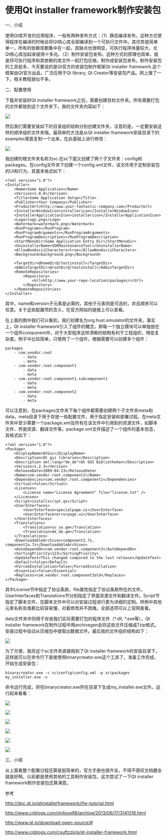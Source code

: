 
# 使用Qt installer framework制作安装包 #

一、介绍

使用Qt库开发的应用程序，一般有两种发布方式：（1）静态编译发布。这种方式使得程序在编译的时候会将Qt核心库全部编译到一个可执行文件中。其优势是简单单一，所有的依赖库都集中在一起，其缺点也很明显，可执行程序体量较大，光Qt核心库加起来就得十多兆。（2）制作安装包发布。这种方式的原理也简单，就是将可执行程序和其依赖的库文件一起打包压缩，制作成安装包发布。制作安装包的工具挺多，今天要说的是Qt官方的安装包制作框架Qt installer framework.这个框架由Qt官方出品，广泛应用于Qt library, Qt Creator等安装包产品。网上搜了一下，相关教程貌似不多。

二、配置使用

下载并安装好Qt installer framework之后，需要创建目标文件夹。所有需要打包的文件都放到这个文件夹下。我的文件夹内容如下：

![](./images/221040448136033.png)

然后我们需要安装如下的目录组织结构分别创建文件夹，注意的是，一定要安装这样的顺序组织文件夹哦。最简单的方法是从Qt installer framework安装目录下的examples里面复制一个出来，在此基础上进行修改：

![](./images/221043180473148.png)

我创建的根文件夹名称为sc.在sc下面又创建了两个子文件夹：config和packages。在config文件夹下创建一个config.xml文件，该文件用于定制安装包的UI和行为，其基本格式如下：

```
<?xml version="1.0"?>
<Installer>
    <Name>Some Application</Name>
    <Version>1.0.0</Version>
    <Title>Some Application Setup</Title>
    <Publisher>Your Company</Publisher>
    <ProductUrl>http://www.your-fantastic-company.com</ProductUrl>
    <InstallerWindowIcon>installericon</InstallerWindowIcon>
    <InstallerApplicationIcon>installericon</InstallerApplicationIcon>
    <Logo>logo.png</Logo>
    <Watermark>watermark.png</Watermark>
    <RunProgram></RunProgram>
    <RunProgramArguments></RunProgramArguments>
    <RunProgramDescription></RunProgramDescription>
    <StartMenuDir>Some Application Entry Dir</StartMenuDir>
    <UninstallerName>SDKMaintenanceTool</UninstallerName>
    <AllowNonAsciiCharacters>true</AllowNonAsciiCharacters>
    <Background>background.png</Background>
 
    <TargetDir>@homeDir@/testinstall</TargetDir>
    <AdminTargetDir>@rootDir@/testinstall</AdminTargetDir>
    <RemoteRepositories>
        <Repository>
            <Url>http://www.your-repo-location/packages/</Url>
        </Repository>
    </RemoteRepositories>
</Installer>
```

其中，name和version子元素是必需的，其他子元素则是可选的，并且顺序可以任意。关于这些配置项的含义，在官方网站的链接上可以查看。

在上面的图中我们可以看到，我们创建名为org.hust.simulator的文件夹。事实上，Qt installer framework引入了组件的概念。即每一个独立模块可以单独放在一个组件component中，对于大型程序这样清晰的结构有利于工程组织，降低复杂度。例子中比较简单，只使用了一个组件，根据需要可以创建多个组件：

```
packages
    - com.vendor.root
        - data
        - meta
    - com.vendor.root.component1
        - data
        - meta
    - com.vendor.root.component1.subcomponent1
        - data
        - meta
    - com.vendor.root.component2
        - data
        - meta
```

可以注意到，在packages文件夹下每个组件都需要创建两个子文件夹meta和data。meta目录下用于存放一些配置文件，用于指定安装和部署过程。在meta文件夹中至少需要一个package.xml及所有在该文件中引用到的资源文件，如脚本文件、界面资源、翻译文件等。package.xml文件描述了一个组件的基本信息，其格式如下：

```
<?xml version="1.0"?>
<Package>
    <DisplayName>QtGui</DisplayName>
    <Description>Qt gui libraries</Description>
    <Description xml:lang="de_de">Qt GUI Bibliotheken</Description>
    <Version>1.2.3</Version>
    <ReleaseDate>2009-04-23</ReleaseDate>
    <Name>com.vendor.root.component2</Name>
    <Dependencies>com.vendor.root.component1</Dependencies>
    <Virtual>false</Virtual>
    <Licenses>
        <License name="License Agreement" file="license.txt" />
    </Licenses>
    <Script>installscript.qs</Script>
    <UserInterfaces>
        <UserInterface>specialpage.ui</UserInterface>
        <UserInterface>errorpage.ui</UserInterface>
    </UserInterfaces>
    <Translations>
        <Translation>sv_se.qm</Translation>
        <Translation>de_de.qm</Translation>
    </Translations>
    <DownloadableArchives>component2.7z, component2a.7z</DownloadableArchives>
    <AutoDependOn>com.vendor.root.component3</AutoDependOn>
    <SortingPriority>123</SortingPriority>
    <UpdateText>This changed compared to the last release</UpdateText>
    <Default>false</Default>
    <ForcedInstallation>false</ForcedInstallation>
    <Essential>false</Essential>
    <Replaces>com.vendor.root.component2old</Replaces>
</Package>
```

其中License节中指定了协议条款，file属性指定了协议条款所在的文件。UserInterfaces和Translations节分别指定了界面资源文件和翻译文件。Script节指定了脚本文件，在脚本文件中可以对安装过程进行更为详细的定制。样例中其他元素名称及值都比较容易懂，对着修改并不困难。全部选项可以上官网查看。

data文件夹中则用于存放我们实际需要打包的程序文件（*.dll, *.exe等），Qt installer framework在制作过程中用archivegen会将这些文件压缩成7zip格式。安装过程中自动从压缩包中提取出数据文件。最后我的文件组织结构如下：

![](./images/221124341728717.png)

为了方便，我将这个sc文件夹直接拖到了Qt installer framework的安装目录下，这样就可以在命令行下直接使用binarycreator.exe这个工具了。准备工作完成，开始生成安装包：




    binarycreator.exe -c sc\config\config.xml -p sc\packages my_installer.exe -v

命令运行完成，将在binarycreator.exe所在目录下生成my_installer.exe文件。运行起来看看：


![](./images/221134239225756.png)

![](./images/221134323603733.png)

![](./images/221134434061642.png)

![](./images/221134530009304.png)

![](./images/221135007971856.png)

![](./images/221135092667075.png)

三、小结

从上面看整个配置过程还算是挺简单的，官方手册也很齐全。不得不感叹文档健全就是好啊。以前都是使用其他的工具制作安装包，这次尝试了一下Qt installer framework制作安装包还算满意。

参考

http://doc.qt.io/qtinstallerframework/ifw-tutorial.html

http://www.cnblogs.com/dyllove98/archive/2013/06/17/3141316.html

http://www.qt.io/download-open-source/#


http://www.cnblogs.com/csuftzzk/p/qt-installer-framework.html